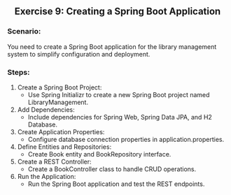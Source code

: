 <h2 align="center">Exercise 9: Creating a Spring Boot Application</h2>

### Scenario: 
You need to create a Spring Boot application for the library management system to simplify configuration and deployment.


### Steps:
1. Create a Spring Boot Project:
    - Use Spring Initializr to create a new Spring Boot project named LibraryManagement.
2. Add Dependencies:
    - Include dependencies for Spring Web, Spring Data JPA, and H2 Database.
3. Create Application Properties:
    - Configure database connection properties in application.properties.
4. Define Entities and Repositories:
    - Create Book entity and BookRepository interface.
5. Create a REST Controller:
    - Create a BookController class to handle CRUD operations.
6. Run the Application:
    - Run the Spring Boot application and test the REST endpoints.
